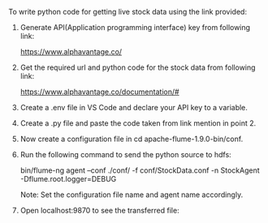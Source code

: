 To write python code for getting live stock data using the link provided:


1. Generate API(Application programming interface) key from following link:

	https://www.alphavantage.co/


2. Get the required url and python code for the stock data from following link:

	https://www.alphavantage.co/documentation/#


3. Create a .env file in VS Code and declare your API key to a variable.


4. Create a .py file and paste the code taken from link mention in point 2.


5. Now create a configuration file in cd apache-flume-1.9.0-bin/conf.


6. Run the following command to send the python source to hdfs:

	bin/flume-ng agent –conf ./conf/ -f conf/StockData.conf -n StockAgent -Dflume.root.logger=DEBUG

	Note: Set the configuration file name and agent name accordingly.


7. Open localhost:9870 to see the transferred file:

